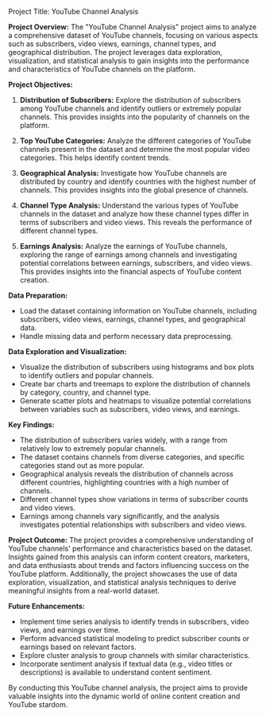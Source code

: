 Project Title: YouTube Channel Analysis

**Project Overview:**
The "YouTube Channel Analysis" project aims to analyze a comprehensive dataset of YouTube channels, focusing on various aspects such as subscribers, video views, earnings, channel types, and geographical distribution. The project leverages data exploration, visualization, and statistical analysis to gain insights into the performance and characteristics of YouTube channels on the platform.

**Project Objectives:**
1. **Distribution of Subscribers:** Explore the distribution of subscribers among YouTube channels and identify outliers or extremely popular channels. This provides insights into the popularity of channels on the platform.

2. **Top YouTube Categories:** Analyze the different categories of YouTube channels present in the dataset and determine the most popular video categories. This helps identify content trends.

3. **Geographical Analysis:** Investigate how YouTube channels are distributed by country and identify countries with the highest number of channels. This provides insights into the global presence of channels.

4. **Channel Type Analysis:** Understand the various types of YouTube channels in the dataset and analyze how these channel types differ in terms of subscribers and video views. This reveals the performance of different channel types.

5. **Earnings Analysis:** Analyze the earnings of YouTube channels, exploring the range of earnings among channels and investigating potential correlations between earnings, subscribers, and video views. This provides insights into the financial aspects of YouTube content creation.

**Data Preparation:**
- Load the dataset containing information on YouTube channels, including subscribers, video views, earnings, channel types, and geographical data.
- Handle missing data and perform necessary data preprocessing.

**Data Exploration and Visualization:**
- Visualize the distribution of subscribers using histograms and box plots to identify outliers and popular channels.
- Create bar charts and treemaps to explore the distribution of channels by category, country, and channel type.
- Generate scatter plots and heatmaps to visualize potential correlations between variables such as subscribers, video views, and earnings.

**Key Findings:**
- The distribution of subscribers varies widely, with a range from relatively low to extremely popular channels.
- The dataset contains channels from diverse categories, and specific categories stand out as more popular.
- Geographical analysis reveals the distribution of channels across different countries, highlighting countries with a high number of channels.
- Different channel types show variations in terms of subscriber counts and video views.
- Earnings among channels vary significantly, and the analysis investigates potential relationships with subscribers and video views.

**Project Outcome:**
The project provides a comprehensive understanding of YouTube channels' performance and characteristics based on the dataset. Insights gained from this analysis can inform content creators, marketers, and data enthusiasts about trends and factors influencing success on the YouTube platform. Additionally, the project showcases the use of data exploration, visualization, and statistical analysis techniques to derive meaningful insights from a real-world dataset.

**Future Enhancements:**
- Implement time series analysis to identify trends in subscribers, video views, and earnings over time.
- Perform advanced statistical modeling to predict subscriber counts or earnings based on relevant factors.
- Explore cluster analysis to group channels with similar characteristics.
- Incorporate sentiment analysis if textual data (e.g., video titles or descriptions) is available to understand content sentiment.

By conducting this YouTube channel analysis, the project aims to provide valuable insights into the dynamic world of online content creation and YouTube stardom.
